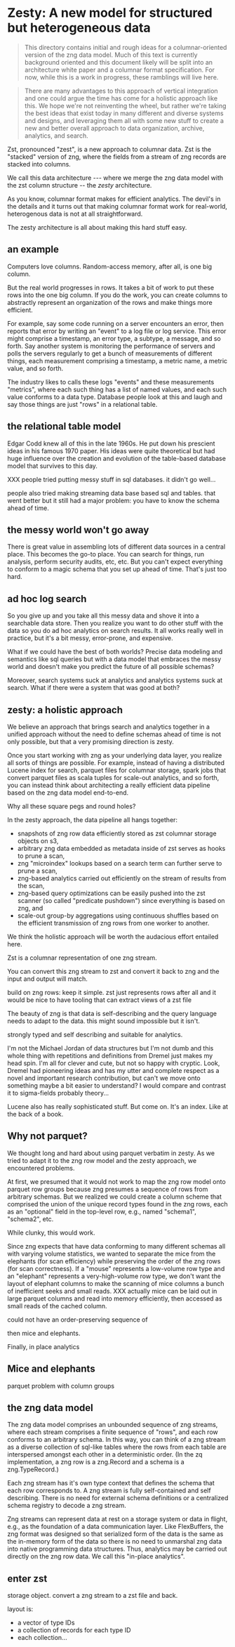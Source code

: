 # Zesty: A new model for structured but heterogeneous data

> This directory contains initial and rough ideas for a columnar-oriented
> version of the zng data model.    Much of this text is currently background
> oriented and this document likely will be split into an architecture white paper
> and a columnar format specification.
> For now, while this is a work in progress, these ramblings will live here.

> There are many advantages to this
> approach of vertical integration and one could argue the time has come
> for a holistic approach like this.  We hope we're not reinventing
> the wheel, but rather we're taking the best ideas that exist today in many
> different and diverse systems and designs, and leveraging them all with
> some new stuff to create a new and better overall
> approach to data organization, archive, analytics, and search.
>

Zst, pronounced "zest", is a new approach to columnar data.
Zst is the "stacked" version of zng, where the fields from a stream of
zng records are stacked into columns.

We call this data architecture --- where we merge the zng data model with the zst
column structure -- the _zesty_ architecture.

As you know, columnar format makes for efficient analytics.  The devil's
in the details and it turns out that making columnar format work for real-world,
heterogenous data is not at all straightforward.

The zesty architecture is all about making this hard stuff easy.

## an example

Computers love columns.  Random-access memory, after all, is one big column.

But the real world progresses in rows.  It takes a bit of work to
put these rows into the one big column.
If you do the work, you can create columns to abstractly represent an organization
of the rows and make things more efficient.

For example, say some code running on a server encounters an error, then reports
that error by writing  an "event" to a log file or log service.  This error might
comprise a timestamp, an error type, a subtype, a message, and so forth.
Say another system is monitoring the performance of servers and polls
the servers regularly to get a bunch of measurements of different things, each
measurement comprising a timestamp, a metric name, a metric value, and so forth.

The industry likes to calls these logs "events" and these measurements "metrics",
where each such thing has a list of named values, and each such value conforms
to a data type.  Database people look at this and laugh and say those things
are just "rows" in a relational table.

## the relational table model

Edgar Codd knew all of this in the late 1960s.  He put down his prescient ideas
in his famous 1970 paper.  His ideas were quite theoretical but had huge
influence over the creation and evolution of the table-based database model
that survives to this day.

XXX people tried putting messy stuff in sql databases.  it didn't go well...

people also tried making streaming data base based sql and tables.  that went
better but it still had a major problem: you have to know the schema
ahead of time.

## the messy world won't go away

There is great value in assembling lots of different data sources in a central place.
This becomes the go-to place.
You can search for things, run analysis, perform security audits, etc, etc.
But you can't expect everything to conform to a magic schema that you set up
ahead of time.  That's just too hard.

## ad hoc log search

So you give up and you take all this messy data and shove it into a searchable
data store.  Then you realize you want to do other stuff with the data so you
do ad hoc analytics on search results.  It all works really well in practice,
but it's a bit messy, error-prone, and expensive.

What if we could have the best of both worlds?
Precise data modeling and semantics like sql queries but with a data
model that embraces the messy world and doesn't make you predict the future of
all possible schemas?

Moreover, search systems suck at analytics and analytics systems suck at search.
What if there were a system that was good at both?

## zesty: a holistic approach

We believe an approach that brings search and analytics together in a
unified approach without the need to define schemas ahead of time is not only
possible, but that a very promising direction is zesty.

Once you start working with zng as your underlying data layer,
you realize all sorts of things are possible.  For example, instead of
having a distributed Lucene index for search, parquet files for columnar
storage, spark jobs that convert parquet files as scala tuples for scale-out
analytics, and so forth, you can instead think about architecting a really
efficient data pipeline based on the zng data model end-to-end.

Why all these square pegs and round holes?

In the zesty approach, the data pipeline all hangs together:
* snapshots of zng row data efficiently stored
as zst columnar storage objects on s3,
* arbitrary zng data embedded as metadata inside
of zst serves as hooks to prune a scan,
* zng "microindex" lookups based on
a search term can further serve to prune a scan,
* zng-based analytics carried out efficiently on the stream of results from the
scan,
* zng-based query optimizations can be easily pushed into the zst scanner
(so called "predicate pushdown") since everything is based on zng, and
* scale-out group-by aggregations using continuous shuffles based on the
efficient transmission of zng rows from one worker to another.

We think the holistic approach will be worth the audacious effort entailed here.

Zst is a columnar representation of one zng stream.

You can convert this zng stream to zst and convert it back to zng
and the input and output will match.

build on zng rows: keep it simple.  zst just represents rows after all and
it would be nice to have tooling that can extract views of a zst file

The beauty of zng is that data is
self-describing and the query language needs to adapt to the data.  this might
sound impossible but it isn't.

strongly typed and self describing and suitable for analytics.

I'm not the Michael Jordan of data structures but I'm not dumb and this
whole thing with repetitions and definitions from Dremel just makes my head spin.
I'm all for clever and cute, but not so happy with cryptic.
Look, Dremel had pioneering ideas and has my utter and complete respect
as a novel and important research contribution, but can't we move onto
something maybe a bit easier to understand?
I would compare and contrast it to
sigma-fields probably theory...

Lucene also has really sophisticated stuff.  But come on.  It's an index.
Like at the back of a book.

## Why not parquet?

We thought long and hard about using parquet verbatim in zesty.  As we tried
to adapt it to the zng row model and the zesty approach, we encountered problems.

At first, we presumed that it would not work to map the zng row model onto
parquet row groups because zng presumes a sequence of rows from arbitrary
schemas.  But we realized we could create a column scheme that comprised the
union of the unique record types found in the zng rows, each as an "optional"
field in the top-level row, e.g., named "schema1", "schema2", etc.

While clunky, this would work.

Since zng expects that have data conforming to many different schemas all
with varying volume statistics, we wanted to separate the mice from the elephants
(for scan efficiency) while preserving the order of the zng rows (for scan correctness).
If a "mouse" represents a low-volume row type and an "elephant" represents a
very-high-volume row type, we don't want the layout of elephant columns to
make the scanning of mice columns a bunch of inefficient seeks and small reads.
XXX actually mice can be laid out in large parquet columns and read into memory
efficiently, then accessed as small reads of the cached column.

 could not have an order-preserving sequence of

then mice and elephants.


Finally, in place analytics


## Mice and elephants

parquet problem with column groups

## the zng data model

The zng data model comprises an unbounded sequence of zng streams, where
each stream comprises a finite sequence of "rows", and each row conforms to
an arbitrary schema.  In this way, you can think of a zng stream as a diverse
collection of sql-like tables where the rows from each table are interspersed
amongst each other in a deterministic order.  (In the zq implementation, a zng row
is a zng.Record and a schema is a zng.TypeRecord.)

Each zng stream has it's own type context that defines the schema that each
row corresponds to. A zng stream is fully self-contained and
self describing.   There is no need for external schema definitions or a
centralized schema registry to decode a zng stream.

Zng streams can represent data at rest on a storage system or data in flight,
e.g., as the foundation of a data communication layer.  Like FlexBuffers,
the zng format was designed so that serialized form of the data is the same
as the in-memory form of the data so there is no need to unmarshal zng data
into native programming data structures.  Thus, analytics may be carried out
directly on the zng row data.  We call this "in-place analytics".

## enter zst

storage object.
convert a zng stream to a zst file and back.

layout is:
* a vector of type IDs
* a collection of records for each type ID
* each collection...
